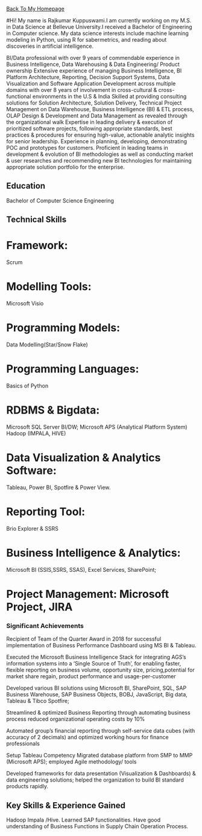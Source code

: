 [Back To My Homepage](https://rajk2888.github.io/DSC680-portfolio/)

#Hi! My name is Rajkumar Kuppuswami.I am currently working on my M.S. in Data Science at Bellevue University.I received a Bachelor of Engineering in Computer science.
My data science interests include machine learning modeling in Python, using R for sabermetrics, and reading about discoveries in artificial intelligence.

BI/Data professional with over 9 years of commendable experience in Business Intelligence, Data Warehousing & Data Engineering/ Product ownership
Extensive experience of managing Business Intelligence, BI Platform Architecture, Reporting, Decision Support Systems, Data Visualization and Software Application Development across multiple domains with over 8 years of involvement in cross-cultural & cross-functional environments in the U.S & India
Skilled at providing consulting solutions for Solution Architecture, Solution Delivery, Technical Project Management on Data Warehouse, Business Intelligence (BI) & ETL process, OLAP Design & Development and Data Management as revealed through the organizational walk
Expertise in leading delivery & execution of prioritized software projects, following appropriate standards, best practices & procedures for ensuring high-value, actionable analytic insights for senior leadership.
Experience in planning, developing, demonstrating POC and prototypes for customers.
Proficient in leading teams in development & evolution of BI methodologies as well as conducting market & user researches and recommending new BI technologies for maintaining appropriate solution portfolio for the enterprise.

## Education 
Bachelor of Computer Science Engineering

## Technical Skills 
# Framework: 
Scrum
# Modelling Tools: 
Microsoft Visio
# Programming Models: 
Data Modelling(Star/Snow Flake)
# Programming Languages: 
Basics of Python
# RDBMS & Bigdata: 
Microsoft SQL Server BI/DW; Microsoft
APS (Analytical Platform System) Hadoop (IMPALA, HIVE)
# Data Visualization & Analytics Software: 
Tableau, Power BI, Spotfire & Power View.
# Reporting Tool: 
Brio Explorer & SSRS
# Business Intelligence & Analytics: 
Microsoft BI (SSIS,SSRS, SSAS), Excel Services, SharePoint;
# Project Management: Microsoft Project, JIRA 


### Significant Achievements

Recipient of Team of the Quarter Award in 2018 for successful implementation of Business Performance
Dashboard using MS BI & Tableau.

Executed the Microsoft Business Intelligence Stack for integrating AGS’s information systems into a ‘Single Source of Truth’, for enabling faster, flexible reporting on business volume, opportunity size, pricing,potential for market share regain, product performance and usage-per-customer

Developed various BI solutions using Microsoft BI, SharePoint, SQL, SAP Business Warehouse, SAP Business Objects, BOBJ, JavaScript, Big data, Tableau & Tibco Spotfire;

Streamlined & optimized Business Reporting through automating business process reduced organizational operating costs by 10%

Automated group’s financial reporting through self-service data cubes (with accuracy of 2 decimals) and optimized working hours for finance professionals

Setup Tableau Competency Migrated database platform from SMP to MMP (Microsoft APS); employed Agile methodology/ tools

Developed frameworks for data presentation (Visualization & Dashboards) & data engineering solutions; helped the organization to build BI standard products rapidly.

## Key Skills & Experience Gained
Hadoop Impala /Hive. Learned SAP functionalities. Have good understanding of Business Functions in Supply Chain Operation Process.
